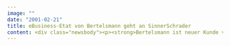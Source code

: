 ```yaml
---
image: ""
date: "2001-02-21"
title: eBusiness-Etat von Bertelsmann geht an SinnerSchrader
content: <div class="newsbody"><p><strong>Bertelsmann ist neuer Kunde von SinnerSchrader.</strong></p><p>Für den Medienkonzern wird SinnerSchrader die Homepage des Clubs Bertelsmann relaunchen. Der Online-Vertriebsweg derclub.de ist neben der Bestellmöglichkeit via Katalog und dem 300 Standorte zählenden Filialnetz ein weiterer wichtiger Weg zum Kunden. Auch für die Mitgliederneugewinnung ist das Internet längst ein unverzichtbarer Kommunikationskanal.</p><p>In einer Wettbewerbsausschreibung konnte sich die SinnerSchrader AG gegen drei namhafte Konkurrenten durchsetzen. Bertelsmann&#58; "SinnerSchrader konnte mit seinem präsentierten Konzept überzeugen". Ziel ist die Neugestaltung der Internet-Präsenz des Marktführers im Bereich Buchgemeinschaften. Der Club wird mit dem neuen Web-Auftritt seine Kompetenz und Attraktivität im Bereich E-Commerce unterstreichen. Start der neuen Website ist im Frühjahr 2001.</p><p><a class="news-backlink" href="/de/"><svg class="svg-ico svg-ico--arrow-left"><use xlink&#58;href="#arrow-down"></use></svg>Zurück zur Presse Übersicht</a></p></div>
---
```

